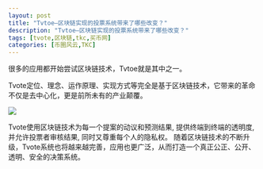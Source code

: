 ```yaml
---
layout: post
title: "Tvtoe—区块链实现的投票系统带来了哪些改变？"
description: "Tvtoe—区块链实现的投票系统带来了哪些改变？"
tags: [tvote,区块链,tkc,买币网]
categories: [币圈风云,TKC]
---
```

很多的应用都开始尝试区块链技术，Tvtoe就是其中之一。

Tvote定位、理念、运作原理、实现方式等完全是基于区块链技术，它带来的革命不仅是去中心化，更是前所未有的产业颠覆。

<img src="http://www.tvote.cn/static/img/five_iphone.d545abe.png" />

​Tvote使用区块链技术为每一个提案的动议和预测结果, 提供终端到终端的透明度, 并允许投票者审核结果, 同时又尊重每个人的隐私权。
随着区块链技术的不断升级，Tvote系统也将越来越完善，应用也更广泛，从而打造一个真正公正、公开、透明、安全的决策系统。
